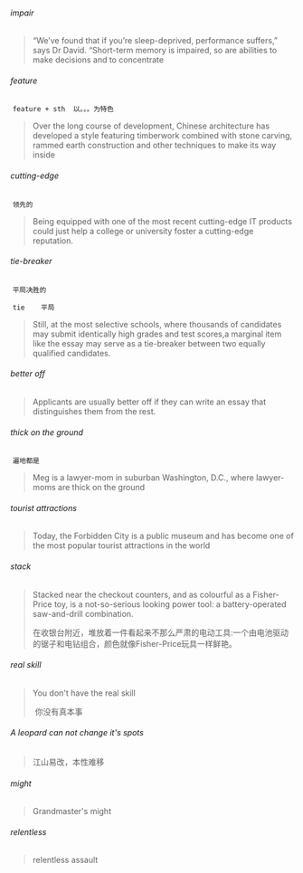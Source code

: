 ###### impair

>“We’ve found that if you’re sleep-deprived, performance suffers,” says Dr David. “Short-term memory is impaired, so are abilities to make decisions and to concentrate

###### feature

​	`feature + sth	以。。。为特色`

> Over the long course of development, Chinese architecture has developed a style featuring timberwork combined with stone carving, rammed earth construction and other techniques to make its way inside

###### cutting-edge

​	`领先的`

>Being equipped with one of the most recent cutting-edge IT products could just help a college or university foster a cutting-edge reputation.

###### tie-breaker

​	`平局决胜的`

​	`tie	平局`

>Still, at the most selective schools, where thousands of candidates may submit identically high grades and test scores,a marginal item like the essay may serve as a tie-breaker between two equally qualified candidates.

###### better off

> Applicants are usually better off if they can write an essay that distinguishes them from the rest.

###### thick on the ground

​	`遍地都是`

> Meg is a lawyer-mom in suburban Washington, D.C., where lawyer-moms are thick on the ground

###### tourist attractions

> Today, the Forbidden City is a public museum and has become one of the most popular tourist attractions in the world

###### stack

> Stacked near the checkout counters, and as colourful as a Fisher-Price toy, is a not-so-serious looking power tool: a battery-operated saw-and-drill combination.
>
> ​	在收银台附近，堆放着一件看起来不那么严肃的电动工具:一个由电池驱动的锯子和电钻组合，颜色就像Fisher-Price玩具一样鲜艳。

###### real skill

> You don't have the real skill
>
> ​	你没有真本事

###### A leopard can not change it's spots

> 江山易改，本性难移

###### might

> Grandmaster's might

###### relentless

> relentless assault